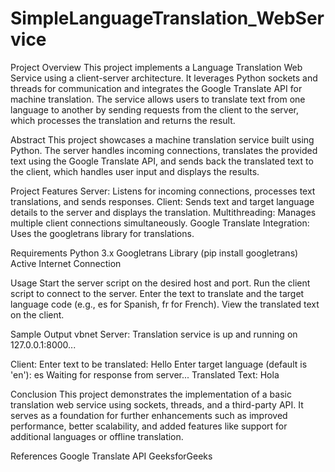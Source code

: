 # SimpleLanguageTranslation_WebService

Project Overview
This project implements a Language Translation Web Service using a client-server architecture. It leverages Python sockets and threads for communication and integrates the Google Translate API for machine translation.
The service allows users to translate text from one language to another by sending requests from the client to the server, which processes the translation and returns the result.

Abstract
This project showcases a machine translation service built using Python. The server handles incoming connections, translates the provided text using the Google Translate API, and sends back the translated text to the client, which handles user input and displays the results.

Project Features
Server: Listens for incoming connections, processes text translations, and sends responses.
Client: Sends text and target language details to the server and displays the translation.
Multithreading: Manages multiple client connections simultaneously.
Google Translate Integration: Uses the googletrans library for translations.

Requirements
Python 3.x
Googletrans Library (pip install googletrans)
Active Internet Connection

Usage
Start the server script on the desired host and port.
Run the client script to connect to the server.
Enter the text to translate and the target language code (e.g., es for Spanish, fr for French).
View the translated text on the client.

Sample Output
vbnet
Server:
Translation service is up and running on 127.0.0.1:8000...

Client:
Enter text to be translated: Hello
Enter target language (default is 'en'): es
Waiting for response from server...
Translated Text: Hola

Conclusion
This project demonstrates the implementation of a basic translation web service using sockets, threads, and a third-party API. It serves as a foundation for further enhancements such as improved performance, better scalability, and added features like support for additional languages or offline translation.

References
Google Translate API
GeeksforGeeks
